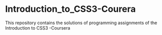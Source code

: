 # Introduction_to_CSS3-Courera
This repository contains the solutions of programming assignments of the Introduction to CSS3 -Coursera

